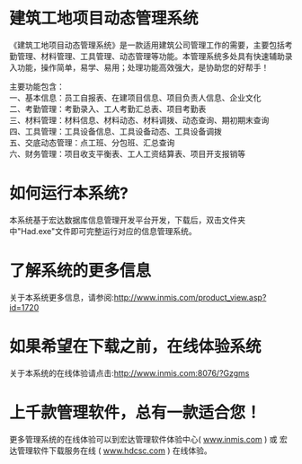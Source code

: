 # 建筑工地项目动态管理系统

《建筑工地项目动态管理系统》是一款适用建筑公司管理工作的需要，主要包括考勤管理、材料管理、工具管理、动态管理等功能。本管理系统多处具有快速辅助录入功能，操作简单，易学、易用；处理功能高效强大，是协助您的好帮手！

主要功能包含：  
一、基本信息：员工自报表、在建项目信息、项目负责人信息、企业文化  
二、考勤管理：考勤录入、工人考勤汇总表、项目考勤表  
三、材料管理：材料信息、材料动态、材料调拨、动态查询、期初期末查询  
四、工具管理：工具设备信息、工具设备动态、工具设备调拨  
五、交底动态管理：点工班、分包班、汇总查询  
六、财务管理：项目收支平衡表、工人工资结算表、项目开支报销等  

# 如何运行本系统?

本系统基于宏达数据库信息管理开发平台开发，下载后，双击文件夹中"Had.exe"文件即可完整运行对应的信息管理系统。

# 了解系统的更多信息

关于本系统更多信息，请参阅:http://www.inmis.com/product_view.asp?id=1720

# 如果希望在下载之前，在线体验系统

关于本系统的在线体验请点击:http://www.inmis.com:8076/?Gzgms

# 上千款管理软件，总有一款适合您！

更多管理系统的在线体验可以到宏达管理软件体验中心( www.inmis.com ) 或 宏达管理软件下载服务在线 ( www.hdcsc.com ) 在线体验。

